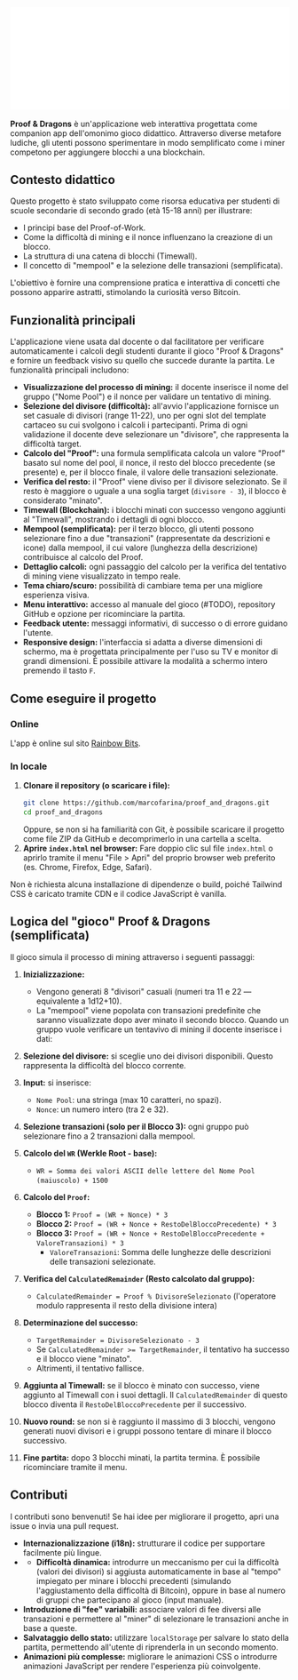 <picture>
  <source srcset="/docs/static/logo_white.svg" media="(prefers-color-scheme: dark)">
  <source srcset="/docs/static/logo_black.svg" media="(prefers-color-scheme: light)">
  <img src="/docs/static/logo_white.svg" alt="Logo">
</picture>

**Proof & Dragons** è un'applicazione web interattiva progettata come companion app dell'omonimo gioco didattico. Attraverso diverse metafore ludiche, gli utenti possono sperimentare in modo semplificato come i miner competono per aggiungere blocchi a una blockchain.

## Contesto didattico

Questo progetto è stato sviluppato come risorsa educativa per studenti di scuole secondarie di secondo grado (età 15-18 anni) per illustrare:

* I principi base del Proof-of-Work.
* Come la difficoltà di mining e il nonce influenzano la creazione di un blocco.
* La struttura di una catena di blocchi (Timewall).
* Il concetto di "mempool" e la selezione delle transazioni (semplificata).

L'obiettivo è fornire una comprensione pratica e interattiva di concetti che possono apparire astratti, stimolando la curiosità verso Bitcoin.

## Funzionalità principali
L'applicazione viene usata dal docente o dal facilitatore per verificare automaticamente i calcoli degli studenti durante il gioco "Proof & Dragons" e fornire un feedback visivo su quello che succede durante la partita. Le funzionalità principali includono:

* **Visualizzazione del processo di mining:** il docente inserisce il nome del gruppo ("Nome Pool") e il nonce per validare un tentativo di mining.
* **Selezione del divisore (difficoltà):** all'avvio l'applicazione fornisce un set casuale di divisori (range 11-22), uno per ogni slot del template cartaceo su cui svolgono i calcoli i partecipanti. Prima di ogni validazione il docente deve selezionare un "divisore", che rappresenta la difficoltà target.
* **Calcolo del "Proof":** una formula semplificata calcola un valore "Proof" basato sul nome del pool, il nonce, il resto del blocco precedente (se presente) e, per il blocco finale, il valore delle transazioni selezionate.
* **Verifica del resto:** il "Proof" viene diviso per il divisore selezionato. Se il resto è maggiore o uguale a una soglia target (`divisore - 3`), il blocco è considerato "minato".
* **Timewall (Blockchain):** i blocchi minati con successo vengono aggiunti al "Timewall", mostrando i dettagli di ogni blocco.
* **Mempool (semplificata):** per il terzo blocco, gli utenti possono selezionare fino a due "transazioni" (rappresentate da descrizioni e icone) dalla mempool, il cui valore (lunghezza della descrizione) contribuisce al calcolo del Proof.
* **Dettaglio calcoli:** ogni passaggio del calcolo per la verifica del tentativo di mining viene visualizzato in tempo reale.
* **Tema chiaro/scuro:** possibilità di cambiare tema per una migliore esperienza visiva.
* **Menu interattivo:** accesso al manuale del gioco (#TODO), repository GitHub e opzione per ricominciare la partita.
* **Feedback utente:** messaggi informativi, di successo o di errore guidano l'utente.
* **Responsive design:** l'interfaccia si adatta a diverse dimensioni di schermo, ma è progettata principalmente per l'uso su TV e monitor di grandi dimensioni. È possibile attivare la modalità a schermo intero premendo il tasto `F`.

## Come eseguire il progetto
### Online

L'app è online sul sito [Rainbow Bits](https://rainbowbits.cloud/proof_and_dragons/).

### In locale
1.  **Clonare il repository (o scaricare i file):**
    ```bash
    git clone https://github.com/marcofarina/proof_and_dragons.git
    cd proof_and_dragons
    ```
    Oppure, se non si ha familiarità con Git, è possibile scaricare il progetto come file ZIP da GitHub e decomprimerlo in una cartella a scelta.
2. **Aprire `index.html` nel browser:**
    Fare doppio clic sul file `index.html` o aprirlo tramite il menu "File > Apri" del proprio browser web preferito (es. Chrome, Firefox, Edge, Safari).

Non è richiesta alcuna installazione di dipendenze o build, poiché Tailwind CSS è caricato tramite CDN e il codice JavaScript è vanilla.

## Logica del "gioco" Proof & Dragons (semplificata)

Il gioco simula il processo di mining attraverso i seguenti passaggi:

1.  **Inizializzazione:**
    * Vengono generati 8 "divisori" casuali (numeri tra 11 e 22 — equivalente a 1d12+10).
    * La "mempool" viene popolata con transazioni predefinite che saranno visualizzate dopo aver minato il secondo blocco.
Quando un gruppo vuole verificare un tentavivo di mining il docente inserisce i dati:

2.  **Selezione del divisore:** si sceglie uno dei divisori disponibili. Questo rappresenta la difficoltà del blocco corrente.
3.  **Input:** si inserisce:
    * `Nome Pool`: una stringa (max 10 caratteri, no spazi).
    * `Nonce`: un numero intero (tra 2 e 32).
4.  **Selezione transazioni (solo per il Blocco 3):** ogni gruppo può selezionare fino a 2 transazioni dalla mempool.
5.  **Calcolo del `WR` (Werkle Root - base):**
    * `WR = Somma dei valori ASCII delle lettere del Nome Pool (maiuscolo) + 1500`
6.  **Calcolo del `Proof`:**
    * **Blocco 1:** `Proof = (WR + Nonce) * 3`
    * **Blocco 2:** `Proof = (WR + Nonce + RestoDelBloccoPrecedente) * 3`
    * **Blocco 3:** `Proof = (WR + Nonce + RestoDelBloccoPrecedente + ValoreTransazioni) * 3`
        * `ValoreTransazioni`: Somma delle lunghezze delle descrizioni delle transazioni selezionate.
7.  **Verifica del `CalculatedRemainder` (Resto calcolato dal gruppo):**
    * `CalculatedRemainder = Proof % DivisoreSelezionato` (l'operatore modulo rappresenta il resto della divisione intera)
8.  **Determinazione del successo:**
    * `TargetRemainder = DivisoreSelezionato - 3`
    * Se `CalculatedRemainder >= TargetRemainder`, il tentativo ha successo e il blocco viene "minato".
    * Altrimenti, il tentativo fallisce.
9.  **Aggiunta al Timewall:** se il blocco è minato con successo, viene aggiunto al Timewall con i suoi dettagli. Il `CalculatedRemainder` di questo blocco diventa il `RestoDelBloccoPrecedente` per il successivo.
10. **Nuovo round:** se non si è raggiunto il massimo di 3 blocchi, vengono generati nuovi divisori e i gruppi possono tentare di minare il blocco successivo.
11. **Fine partita:** dopo 3 blocchi minati, la partita termina. È possibile ricominciare tramite il menu.

## Contributi

I contributi sono benvenuti! Se hai idee per migliorare il progetto, apri una issue o invia una pull request.

* **Internazionalizzazione (i18n):** strutturare il codice per supportare facilmente più lingue.
* * **Difficoltà dinamica:** introdurre un meccanismo per cui la difficoltà (valori dei divisori) si aggiusta automaticamente in base al "tempo" impiegato per minare i blocchi precedenti (simulando l'aggiustamento della difficoltà di Bitcoin), oppure in base al numero di gruppi che partecipano al gioco (input manuale).
* **Introduzione di "fee" variabili:** associare valori di fee diversi alle transazioni e permettere al "miner" di selezionare le transazioni anche in base a queste.
* **Salvataggio dello stato:** utilizzare `localStorage` per salvare lo stato della partita, permettendo all'utente di riprenderla in un secondo momento.
* **Animazioni più complesse:** migliorare le animazioni CSS o introdurre animazioni JavaScript per rendere l'esperienza più coinvolgente.